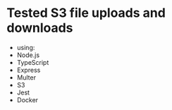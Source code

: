 # Tested S3 file uploads and downloads

- using:
- Node.js
- TypeScript
- Express
- Multer
- S3
- Jest
- Docker
